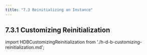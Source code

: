 ```yaml
---
title: "7.3 Reinitializing an Instance"
---
```


## 7.3.1 Customizing Reinitialization

import HDBCustomizingReinitialization from './h-d-b-customizing-reinitialization.md';
<HDBCustomizingReinitialization />
